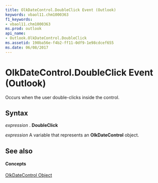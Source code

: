 ```yaml
---
title: OlkDateControl.DoubleClick Event (Outlook)
keywords: vbaol11.chm1000363
f1_keywords:
- vbaol11.chm1000363
ms.prod: outlook
api_name:
- Outlook.OlkDateControl.DoubleClick
ms.assetid: 190ba56e-f4b2-ff11-0df9-1e98cdcef655
ms.date: 06/08/2017
---
```



# OlkDateControl.DoubleClick Event (Outlook)

Occurs when the user double-clicks inside the control.


## Syntax

 _expression_ . **DoubleClick**

 _expression_ A variable that represents an **OlkDateControl** object.


## See also


#### Concepts


[OlkDateControl Object](Outlook.OlkDateControl.md)


